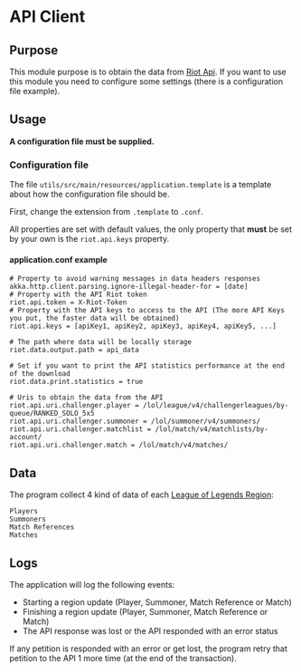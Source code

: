 # API Client

## Purpose
This module purpose is to obtain the data from [Riot Api](https://developer.riotgames.com/apis). If you want to use
this module you need to configure some settings (there is a configuration file example).

## Usage
**A configuration file must be supplied.**

### Configuration file
The file ``utils/src/main/resources/application.template`` is a template about how the configuration file should be.

First, change the extension from ``.template`` to ``.conf``. 

All properties are set with default values, the only 
property that **must** be set by your own is the ``riot.api.keys`` property.

#### application.conf example
```
# Property to avoid warning messages in data headers responses
akka.http.client.parsing.ignore-illegal-header-for = [date]
# Property with the API Riot token
riot.api.token = X-Riot-Token
# Property with the API keys to access to the API (The more API Keys you put, the faster data will be obtained)
riot.api.keys = [apiKey1, apiKey2, apiKey3, apiKey4, apiKey5, ...]

# The path where data will be locally storage
riot.data.output.path = api_data

# Set if you want to print the API statistics performance at the end of the download
riot.data.print.statistics = true

# Uris to obtain the data from the API
riot.api.uri.challenger.player = /lol/league/v4/challengerleagues/by-queue/RANKED_SOLO_5x5
riot.api.uri.challenger.summoner = /lol/summoner/v4/summoners/
riot.api.uri.challenger.matchlist = /lol/match/v4/matchlists/by-account/
riot.api.uri.challenger.match = /lol/match/v4/matches/
```
## Data
The program collect 4 kind of data of each [League of Legends Region](https://developer.riotgames.com/docs/lol):
    
    Players
    Summoners
    Match References
    Matches
     
## Logs
The application will log the following events:

* Starting a region update (Player, Summoner, Match Reference or Match)
* Finishing a region update (Player, Summoner, Match Reference or Match)
* The API response was lost or the API responded with an error status

If any petition is responded with an error or get lost, the program retry that petition to the API 1 more time 
(at the end of the transaction).